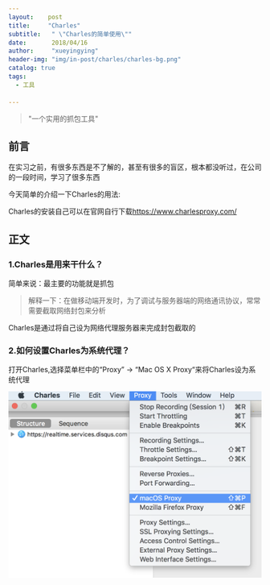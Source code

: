```yaml
---
layout:    post
title:     "Charles"
subtitle:   " \"Charles的简单使用\""
date:       2018/04/16
author:     "xueyingying"
header-img: "img/in-post/charles/charles-bg.png"
catalog: true
tags:
  - 工具

---
```


>"一个实用的抓包工具"  


## 前言

在实习之前，有很多东西是不了解的，甚至有很多的盲区，根本都没听过，在公司的一段时间，学习了很多东西

今天简单的介绍一下Charles的用法:

Charles的安装自己可以在官网自行下载<https://www.charlesproxy.com/>


## 正文

### 1.Charles是用来干什么？

简单来说：最主要的功能就是抓包

>解释一下：在做移动端开发时，为了调试与服务器端的网络通讯协议，常常需要截取网络封包来分析 

Charles是通过将自己设为网络代理服务器来完成封包截取的

### 2.如何设置Charles为系统代理？

打开Charles,选择菜单栏中的“Proxy” -> “Mac OS X Proxy“来将Charles设为系统代理

![Alt text](/img/in-post/charles/charles-proxy.png)



